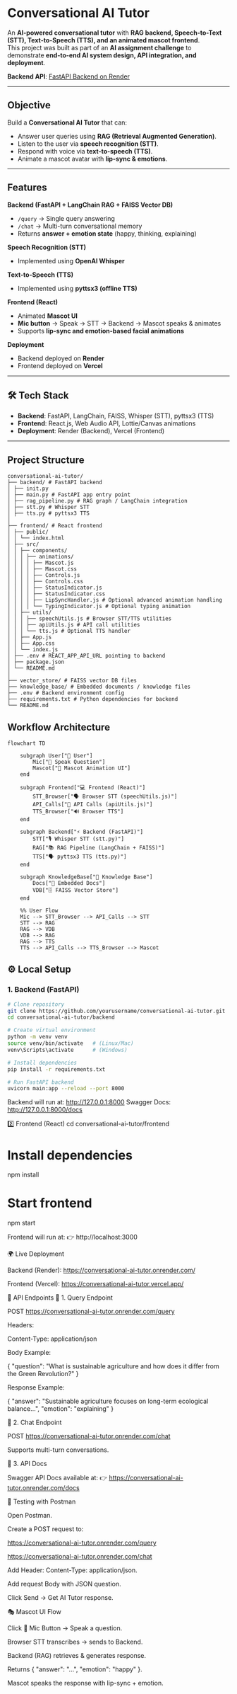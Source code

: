 # Conversational AI Tutor  

An **AI-powered conversational tutor** with **RAG backend, Speech-to-Text (STT), Text-to-Speech (TTS), and an animated mascot frontend**.  
This project was built as part of an **AI assignment challenge** to demonstrate **end-to-end AI system design, API integration, and deployment**.  

**Backend API**: [FastAPI Backend on Render](https://conversational-ai-tutor.onrender.com/)  

---

## Objective  

Build a **Conversational AI Tutor** that can:  
- Answer user queries using **RAG (Retrieval Augmented Generation)**.  
- Listen to the user via **speech recognition (STT)**.  
- Respond with voice via **text-to-speech (TTS)**.  
- Animate a mascot avatar with **lip-sync & emotions**.  

---

## Features  

**Backend (FastAPI + LangChain RAG + FAISS Vector DB)**  
- `/query` → Single query answering  
- `/chat` → Multi-turn conversational memory  
- Returns **answer + emotion state** (happy, thinking, explaining)  

**Speech Recognition (STT)**  
- Implemented using **OpenAI Whisper**  

**Text-to-Speech (TTS)**  
- Implemented using **pyttsx3 (offline TTS)**  

**Frontend (React)**  
- Animated **Mascot UI**  
- **Mic button** → Speak → STT → Backend → Mascot speaks & animates  
- Supports **lip-sync and emotion-based facial animations**  

**Deployment**  
- Backend deployed on **Render**  
- Frontend deployed on **Vercel**  

---

## 🛠️ Tech Stack  

- **Backend**: FastAPI, LangChain, FAISS, Whisper (STT), pyttsx3 (TTS)  
- **Frontend**: React.js, Web Audio API, Lottie/Canvas animations  
- **Deployment**: Render (Backend), Vercel (Frontend)  

---

## Project Structure  
```
conversational-ai-tutor/
├── backend/ # FastAPI backend
│ ├── init.py
│ ├── main.py # FastAPI app entry point
│ ├── rag_pipeline.py # RAG graph / LangChain integration
│ ├── stt.py # Whisper STT
│ ├── tts.py # pyttsx3 TTS
│
├── frontend/ # React frontend
│ ├── public/
│ │ └── index.html
│ ├── src/
│ │ ├── components/
│ │ │ ├── animations/
│ │ │ │ ├── Mascot.js
│ │ │ │ ├── Mascot.css
│ │ │ │ ├── Controls.js
│ │ │ │ ├── Controls.css
│ │ │ │ ├── StatusIndicator.js
│ │ │ │ ├── StatusIndicator.css
│ │ │ │ ├── LipSyncHandler.js # Optional advanced animation handling
│ │ │ │ └── TypingIndicator.js # Optional typing animation
│ │ ├── utils/
│ │ │ ├── speechUtils.js # Browser STT/TTS utilities
│ │ │ ├── apiUtils.js # API call utilities
│ │ │ └── tts.js # Optional TTS handler
│ │ ├── App.js
│ │ ├── App.css
│ │ └── index.js
│ ├── .env # REACT_APP_API_URL pointing to backend
│ ├── package.json
│ └── README.md
│
├── vector_store/ # FAISS vector DB files
├── knowledge_base/ # Embedded documents / knowledge files
├── .env # Backend environment config
├── requirements.txt # Python dependencies for backend
└── README.md
```

## Workflow Architecture

```mermaid
flowchart TD

    subgraph User["🧑 User"]
        Mic["🎤 Speak Question"]
        Mascot["🤖 Mascot Animation UI"]
    end

    subgraph Frontend["💻 Frontend (React)"]
        STT_Browser["🗣️ Browser STT (speechUtils.js)"]
        API_Calls["📡 API Calls (apiUtils.js)"]
        TTS_Browser["🔊 Browser TTS"]
    end

    subgraph Backend["⚡ Backend (FastAPI)"]
        STT["🎙️ Whisper STT (stt.py)"]
        RAG["📚 RAG Pipeline (LangChain + FAISS)"]
        TTS["🗣️ pyttsx3 TTS (tts.py)"]
    end

    subgraph KnowledgeBase["📂 Knowledge Base"]
        Docs["📄 Embedded Docs"]
        VDB["🗄️ FAISS Vector Store"]
    end

    %% User Flow
    Mic --> STT_Browser --> API_Calls --> STT
    STT --> RAG
    RAG --> VDB
    VDB --> RAG
    RAG --> TTS
    TTS --> API_Calls --> TTS_Browser --> Mascot
```

## ⚙️ Local Setup  

### 1️. Backend (FastAPI)  

```bash
# Clone repository
git clone https://github.com/yourusername/conversational-ai-tutor.git
cd conversational-ai-tutor/backend

# Create virtual environment
python -m venv venv
source venv/bin/activate   # (Linux/Mac)
venv\Scripts\activate      # (Windows)

# Install dependencies
pip install -r requirements.txt

# Run FastAPI backend
uvicorn main:app --reload --port 8000
```
Backend will run at: http://127.0.0.1:8000
Swagger Docs: http://127.0.0.1:8000/docs

2️⃣ Frontend (React)
cd conversational-ai-tutor/frontend

# Install dependencies
npm install

# Start frontend
npm start


Frontend will run at: 👉 http://localhost:3000

🌍 Live Deployment

Backend (Render): https://conversational-ai-tutor.onrender.com/

Frontend (Vercel): https://conversational-ai-tutor.vercel.app/

📡 API Endpoints
🔹 1. Query Endpoint

POST https://conversational-ai-tutor.onrender.com/query

Headers:

Content-Type: application/json


Body Example:

{
  "question": "What is sustainable agriculture and how does it differ from the Green Revolution?"
}


Response Example:

{
  "answer": "Sustainable agriculture focuses on long-term ecological balance...",
  "emotion": "explaining"
}

🔹 2. Chat Endpoint

POST https://conversational-ai-tutor.onrender.com/chat

Supports multi-turn conversations.

🔹 3. API Docs

Swagger API Docs available at:
👉 https://conversational-ai-tutor.onrender.com/docs

🧪 Testing with Postman

Open Postman.

Create a POST request to:

https://conversational-ai-tutor.onrender.com/query

https://conversational-ai-tutor.onrender.com/chat

Add Header: Content-Type: application/json.

Add request Body with JSON question.

Click Send → Get AI Tutor response.

🎭 Mascot UI Flow

Click 🎤 Mic Button → Speak a question.

Browser STT transcribes → sends to Backend.

Backend (RAG) retrieves & generates response.

Returns { "answer": "...", "emotion": "happy" }.

Mascot speaks the response with lip-sync + emotion.


